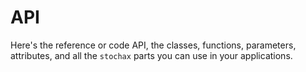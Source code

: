 # API

Here's the reference or code API, the classes, functions, parameters, attributes,
and all the `stochax` parts you can use in your applications.
